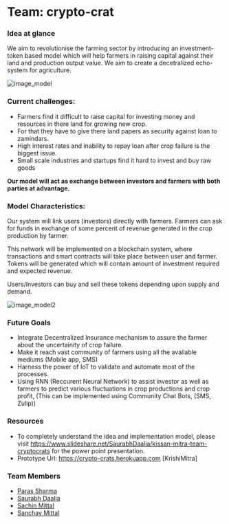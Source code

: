 # Team: crypto-crat

### Idea at glance

We aim to revolutionise the farming sector by introducing an investment-token based model which will help farmers in raising capital against their land and production output value. We aim to create a decetralized echo-system for agriculture. 

![image_model](https://github.com/Parassharmaa/crypto-crats/blob/master/docs/model-diagram%5BINITIAL%20STATE%5D.jpg)

### Current challenges:

* Farmers find it difficult to raise capital for investing money and resources in there land for growing new crop. 
* For that they have to give there land papers as security against loan to zamindars.
* High interest rates and inability to repay loan after crop failure is the biggest issue. 
* Small scale industries and startups find it hard to invest and buy raw goods


**Our model will act as exchange between investors and farmers with both parties at advantage.**

### Model Characteristics: 

Our system will link users (investors) directly with farmers. Farmers can ask for funds in exchange of some percent of revenue generated in the crop production by farmer.

This network will be implemented on a blockchain system, where transactions and smart contracts will take place between user and farmer. Tokens will be generated which will contain amount of investment required and expected revenue.

Users/Investors can buy and sell these tokens depending upon supply and demand.

![image_model2](https://github.com/Parassharmaa/crypto-crats/blob/master/docs/eng_model.jpg)

### Future Goals
* Integrate Decentralized Insurance mechanism to assure the farmer about the uncertainity of crop failure.
* Make it reach vast community of farmers using all the available mediums (Mobile app, SMS)
* Harness the power of IoT to validate and automate most of the processes.
* Using RNN (Reccurent Neural Network) to assist investor as well as farmers to predict various fluctuations in crop productions and crop profit, (This can be implemented using Community Chat Bots, (SMS, Zulip))

### Resources

* To completely understand the idea and implementation model, please visit https://www.slideshare.net/SaurabhDaalia/kissan-mitra-team-cryptocrats for the power point presentation.
* Prototype Url: https://crypto-crats.herokuapp.com [KrishiMitra]

### Team Members
* [Paras Sharma](https://github.com/parassharmaa)
* [Saurabh Daalia](https://github.com/saurabhdaalia)
* [Sachin Mittal](https://github.com/thesachinmittal)
* [Sanchay Mittal](https://github.com/sanchaymittal)

